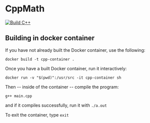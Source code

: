 # CppMath
[![Build C++](https://github.com/evangoertzen/CppMath/actions/workflows/main.yml/badge.svg)](https://github.com/evangoertzen/CppMath/actions/workflows/main.yml)

## Building in docker container

If you have not already built the Docker container, use the following:

```
docker build -t cpp-container .
```

Once you have a built Docker container, run it interactively:

```
docker run -v "$(pwd)":/usr/src -it cpp-container sh
```

Then -- inside of the container -- compile the program:

```
g++ main.cpp
```

and if it compiles successfully, run it with `./a.out`

To exit the container, type `exit`
